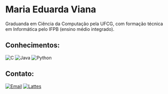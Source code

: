 # Maria Eduarda Viana

Graduanda em Ciência da Computação pela UFCG, com formação técnica em Informática pelo IFPB (ensino médio integrado).

## Conhecimentos:

![C](https://img.shields.io/badge/-C-00599C?style=flat&logo=c&logoColor=white)
![Java](https://img.shields.io/badge/-Java-007396?style=flat&logo=java&logoColor=white)
![Python](https://img.shields.io/badge/-Python-3776AB?style=flat&logo=python&logoColor=white)

## Contato:

[![Email](https://img.shields.io/badge/Email-D14836?style=for-the-badge&logo=gmail&logoColor=white)](mailto:mariaeduardaviana142@gmail.com)
[![Lattes](https://img.shields.io/badge/Lattes-007ACC?style=for-the-badge&logo=academia&logoColor=white)](http://lattes.cnpq.br/2747564557150062)




